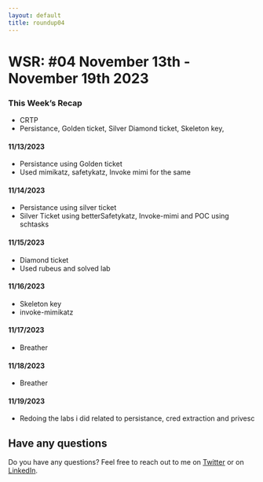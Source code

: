 ```yaml
---
layout: default
title: roundup04
---
```


# WSR: #04 November 13th - November 19th 2023

### This Week’s Recap

* CRTP
* Persistance, Golden ticket, Silver Diamond ticket, Skeleton key, 

#### 11/13/2023

* Persistance using Golden ticket
* Used mimikatz, safetykatz, Invoke mimi for the same

#### 11/14/2023

* Persistance using silver ticket
* Silver Ticket using betterSafetykatz, Invoke-mimi and POC using schtasks

#### 11/15/2023

* Diamond ticket
* Used rubeus and solved lab

#### 11/16/2023

* Skeleton key
* invoke-mimikatz

#### 11/17/2023

* Breather

#### 11/18/2023

* Breather

#### 11/19/2023

* Redoing the labs i did related to persistance, cred extraction and privesc

## Have any questions
Do you have any questions? Feel free to reach out to me on [Twitter](https://twitter.com/rach1tarora) or on [LinkedIn](https://www.linkedin.com/in/rach1tarora/).
